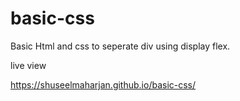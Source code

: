 # basic-css
Basic Html and css to seperate div using display flex.


live view 

https://shuseelmaharjan.github.io/basic-css/
